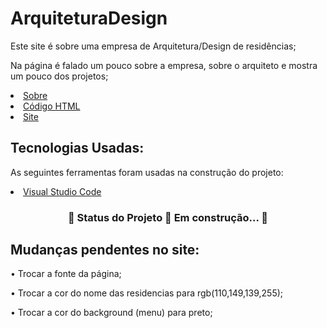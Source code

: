 <h1>ArquiteturaDesign</h1>
<p>Este site é sobre uma empresa de Arquitetura/Design de residências;</p>
<p>Na página é falado um pouco sobre a empresa, sobre o arquiteto e mostra um pouco dos projetos;</p>

   <li><a href="https://github.com/PatriciaRainha/ArquiteturaDesign#readme">Sobre</a></li>
   <li><a href="https://github.com/PatriciaRainha/ArquiteturaDesign/blob/main/index.html">Código HTML</a></li>
   <li><a href="https://patriciarainha.github.io/ArquiteturaDesign/">Site</a></li>
<h2>Tecnologias Usadas:</h2>
<p>As seguintes ferramentas foram usadas na construção do projeto:</p>
<li><a href="https://visualstudio.microsoft.com/pt-br/">Visual Studio Code</a></li>
 
<h3 align="center"> 
	🚧  Status do Projeto 🚀 Em construção...  🚧
</h3>
<h2>Mudanças pendentes no site:</h2>
<p>• Trocar a fonte da página;</p>
<p>• Trocar a cor do nome das residencias para rgb(110,149,139,255);</p>
<p>• Trocar a cor do background (menu) para preto;</p>

